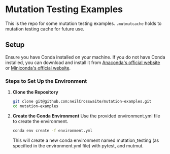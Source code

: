 # Mutation Testing Examples
This is the repo for some mutation testing examples.
`.mutmutcache` holds to mutation testing cache for future use.

## Setup
Ensure you have Conda installed on your machine. If you do not have Conda installed, you can download and install it from [Anaconda's official website](https://www.anaconda.com/products/distribution) or [Miniconda's official website](https://docs.conda.io/en/latest/miniconda.html).

### Steps to Set Up the Environment

1. **Clone the Repository**

   ```bash
   git clone git@github.com:neilCrosswaite/mutation-examples.git
   cd mutation-examples

2. **Create the Conda Environment**
    Use the provided environment.yml file to create the environment.

    ```bash
    conda env create -f environment.yml
    ``````
    This will create a new conda environment named mutation_testing (as specified in the environment.yml file) with pytest, and mutmut.